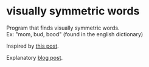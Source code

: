 # visually symmetric words
Program that finds visually symmetric words.  
Ex: "mom, bud, bood" (found in the english dictionary)

Inspired by [this post](https://www.johndcook.com/blog/2022/12/27/visually-symmetric-words/).

Explanatory [blog post](https://markveres.ro/posts/visually-symmetric-words/).
